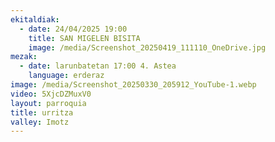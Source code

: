 ```yaml
---
ekitaldiak:
  - date: 24/04/2025 19:00
    title: SAN MIGELEN BISITA
    image: /media/Screenshot_20250419_111110_OneDrive.jpg
mezak:
  - date: larunbatetan 17:00 4. Astea
    language: erderaz
image: /media/Screenshot_20250330_205912_YouTube-1.webp
video: 5XjcDZMuxV0
layout: parroquia
title: urritza
valley: Imotz
---
```

